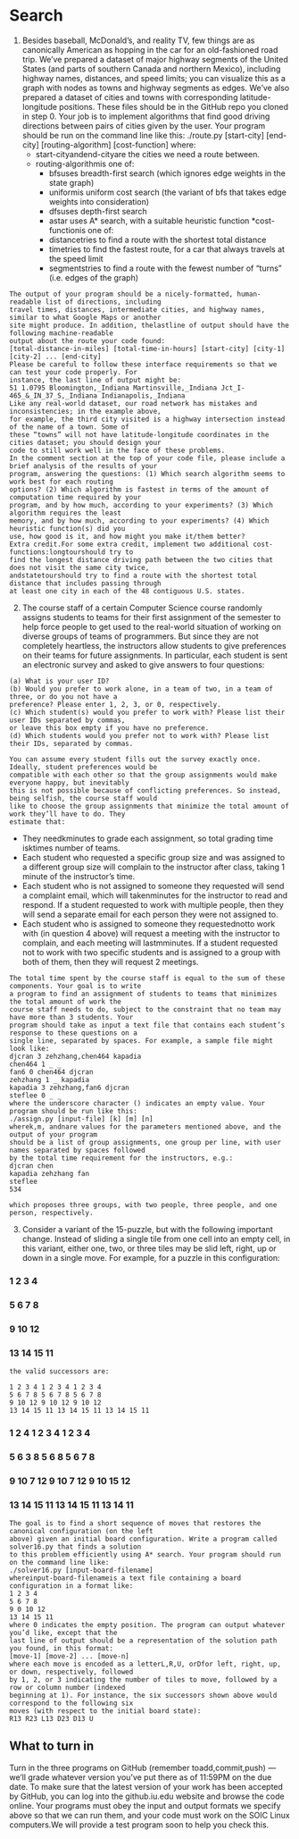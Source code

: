# Search

1. Besides baseball, McDonald’s, and reality TV, few things are as canonically American as hopping in the
    car for an old-fashioned road trip. We’ve prepared a dataset of major highway segments of the United
    States (and parts of southern Canada and northern Mexico), including highway names, distances, and
    speed limits; you can visualize this as a graph with nodes as towns and highway segments as edges.
    We’ve also prepared a dataset of cities and towns with corresponding latitude-longitude positions.
    These files should be in the GitHub repo you cloned in step 0. Your job is to implement algorithms
    that find good driving directions between pairs of cities given by the user. Your program should be
    run on the command line like this:
    ./route.py [start-city] [end-city] [routing-algorithm] [cost-function]
    where:
    * start-cityandend-cityare the cities we need a route between.
    * routing-algorithmis one of:
        - bfsuses breadth-first search (which ignores edge weights in the state graph)  
        - uniformis uniform cost search (the variant of bfs that takes edge weights into consideration)
        - dfsuses depth-first search
        - astar uses A* search, with a suitable heuristic function
        *cost-functionis one of:
        - distancetries to find a route with the shortest total distance
        - timetries to find the fastest route, for a car that always travels at the speed limit
        - segmentstries to find a route with the fewest number of “turns” (i.e. edges of the graph)

```
The output of your program should be a nicely-formatted, human-readable list of directions, including
travel times, distances, intermediate cities, and highway names, similar to what Google Maps or another
site might produce. In addition, thelastline of output should have the following machine-readable
output about the route your code found:
[total-distance-in-miles] [total-time-in-hours] [start-city] [city-1] [city-2] ... [end-city]
Please be careful to follow these interface requirements so that we can test your code properly. For
instance, the last line of output might be:
51 1.0795 Bloomington,_Indiana Martinsville,_Indiana Jct_I-465_&_IN_37_S,_Indiana Indianapolis,_Indiana
Like any real-world dataset, our road network has mistakes and inconsistencies; in the example above,
for example, the third city visited is a highway intersection instead of the name of a town. Some of
these “towns” will not have latitude-longitude coordinates in the cities dataset; you should design your
code to still work well in the face of these problems.
In the comment section at the top of your code file, please include a brief analysis of the results of your
program, answering the questions: (1) Which search algorithm seems to work best for each routing
options? (2) Which algorithm is fastest in terms of the amount of computation time required by your
program, and by how much, according to your experiments? (3) Which algorithm requires the least
memory, and by how much, according to your experiments? (4) Which heuristic function(s) did you
use, how good is it, and how might you make it/them better?
Extra credit.For some extra credit, implement two additional cost-functions:longtourshould try to
find the longest distance driving path between the two cities that does not visit the same city twice,
andstatetourshould try to find a route with the shortest total distance that includes passing through
at least one city in each of the 48 contiguous U.S. states.
```

2. The course staff of a certain Computer Science course randomly assigns students to teams for their first
    assignment of the semester to help force people to get used to the real-world situation of working on
    diverse groups of teams of programmers. But since they are not completely heartless, the instructors
    allow students to give preferences on their teams for future assignments. In particular, each student is
    sent an electronic survey and asked to give answers to four questions:

```
(a) What is your user ID?
(b) Would you prefer to work alone, in a team of two, in a team of three, or do you not have a
preference? Please enter 1, 2, 3, or 0, respectively.
(c) Which student(s) would you prefer to work with? Please list their user IDs separated by commas,
or leave this box empty if you have no preference.
(d) Which students would you prefer not to work with? Please list their IDs, separated by commas.
```
```
You can assume every student fills out the survey exactly once. Ideally, student preferences would be
compatible with each other so that the group assignments would make everyone happy, but inevitably
this is not possible because of conflicting preferences. So instead, being selfish, the course staff would
like to choose the group assignments that minimize the total amount of work they’ll have to do. They
estimate that:
```
- They needkminutes to grade each assignment, so total grading time isktimes number of teams.
- Each student who requested a specific group size and was assigned to a different group size will
    complain to the instructor after class, taking 1 minute of the instructor’s time.
- Each student who is not assigned to someone they requested will send a complaint email, which
    will takenminutes for the instructor to read and respond. If a student requested to work with
    multiple people, then they will send a separate email for each person they were not assigned to.
- Each student who is assigned to someone they requestednotto work with (in question 4 above)
    will request a meeting with the instructor to complain, and each meeting will lastmminutes. If
    a student requested not to work with two specific students and is assigned to a group with both
    of them, then they will request 2 meetings.

```
The total time spent by the course staff is equal to the sum of these components. Your goal is to write
a program to find an assignment of students to teams that minimizes the total amount of work the
course staff needs to do, subject to the constraint that no team may have more than 3 students. Your
program should take as input a text file that contains each student’s response to these questions on a
single line, separated by spaces. For example, a sample file might look like:
djcran 3 zehzhang,chen464 kapadia
chen464 1 _ _
fan6 0 chen464 djcran
zehzhang 1 _ kapadia
kapadia 3 zehzhang,fan6 djcran
steflee 0 _ _
where the underscore character () indicates an empty value. Your program should be run like this:
./assign.py [input-file] [k] [m] [n]
wherek,m, andnare values for the parameters mentioned above, and the output of your program
should be a list of group assignments, one group per line, with user names separated by spaces followed
by the total time requirement for the instructors, e.g.:
djcran chen
kapadia zehzhang fan
steflee
534
```

```
which proposes three groups, with two people, three people, and one person, respectively.
```
3. Consider a variant of the 15-puzzle, but with the following important change. Instead of sliding a
    single tile from one cell into an empty cell, in this variant, either one, two, or three tiles may be slid
    left, right, up or down in a single move. For example, for a puzzle in this configuration:

### 1 2 3 4

### 5 6 7 8

### 9 10 12

### 13 14 15 11

```
the valid successors are:
```
```
1 2 3 4 1 2 3 4 1 2 3 4
5 6 7 8 5 6 7 8 5 6 7 8
9 10 12 9 10 12 9 10 12
13 14 15 11 13 14 15 11 13 14 15 11
```
### 1 2 4 1 2 3 4 1 2 3 4

### 5 6 3 8 5 6 8 5 6 7 8

### 9 10 7 12 9 10 7 12 9 10 15 12

### 13 14 15 11 13 14 15 11 13 14 11

```
The goal is to find a short sequence of moves that restores the canonical configuration (on the left
above) given an initial board configuration. Write a program called solver16.py that finds a solution
to this problem efficiently using A* search. Your program should run on the command line like:
./solver16.py [input-board-filename]
whereinput-board-filenameis a text file containing a board configuration in a format like:
1 2 3 4
5 6 7 8
9 0 10 12
13 14 15 11
where 0 indicates the empty position. The program can output whatever you’d like, except that the
last line of output should be a representation of the solution path you found, in this format:
[move-1] [move-2] ... [move-n]
where each move is encoded as a letterL,R,U, orDfor left, right, up, or down, respectively, followed
by 1, 2, or 3 indicating the number of tiles to move, followed by a row or column number (indexed
beginning at 1). For instance, the six successors shown above would correspond to the following six
moves (with respect to the initial board state):
R13 R23 L13 D23 D13 U
```
## What to turn in

Turn in the three programs on GitHub (remember toadd,commit,push) — we’ll grade whatever version
you’ve put there as of 11:59PM on the due date. To make sure that the latest version of your work has
been accepted by GitHub, you can log into the github.iu.edu website and browse the code online. Your
programs must obey the input and output formats we specify above so that we can run them,
and your code must work on the SOIC Linux computers.We will provide a test program soon to
help you check this.


